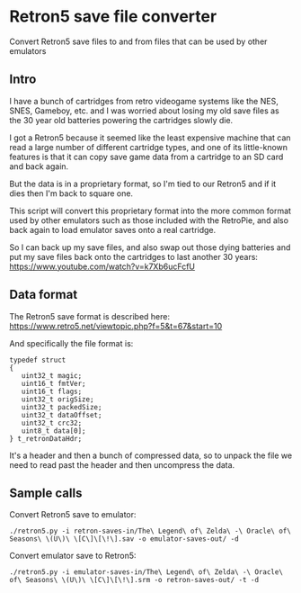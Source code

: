 # Retron5 save file converter

Convert Retron5 save files to and from files that can be used by other emulators

## Intro

I have a bunch of cartridges from retro videogame systems like the NES, SNES, Gameboy, etc. and I was worried about losing my old save files as the 30 year old batteries powering the cartridges slowly die.

I got a Retron5 because it seemed like the least expensive machine that can read a large number of different cartridge types, and one of its little-known features is that it can copy save game data from a cartridge to an SD card and back again.

But the data is in a proprietary format, so I'm tied to our Retron5 and if it dies then I'm back to square one. 

This script will convert this proprietary format into the more common format used by other emulators such as those included with the RetroPie, and also back again to load emulator saves onto a real cartridge.

So I can back up my save files, and also swap out those dying batteries and put my save files back onto the cartridges to last another 30 years: https://www.youtube.com/watch?v=k7Xb6ucFcfU

## Data format

The Retron5 save format is described here: https://www.retro5.net/viewtopic.php?f=5&t=67&start=10

And specifically the file format is:

```
typedef struct
{
   uint32_t magic;
   uint16_t fmtVer;
   uint16_t flags;
   uint32_t origSize;
   uint32_t packedSize;
   uint32_t dataOffset;
   uint32_t crc32;
   uint8_t data[0];
} t_retronDataHdr;
```

It's a header and then a bunch of compressed data, so to unpack the file we need to read past the header and then uncompress the data.

## Sample calls

Convert Retron5 save to emulator:

```
./retron5.py -i retron-saves-in/The\ Legend\ of\ Zelda\ -\ Oracle\ of\ Seasons\ \(U\)\ \[C\]\[\!\].sav -o emulator-saves-out/ -d
```

Convert emulator save to Retron5:

```
./retron5.py -i emulator-saves-in/The\ Legend\ of\ Zelda\ -\ Oracle\ of\ Seasons\ \(U\)\ \[C\]\[\!\].srm -o retron-saves-out/ -t -d
```